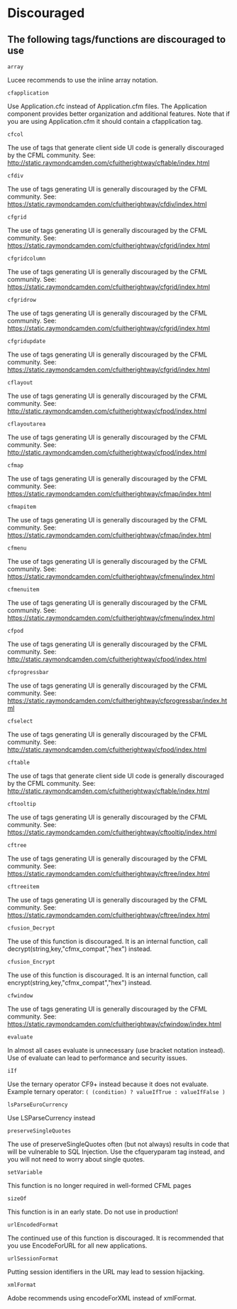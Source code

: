 # Discouraged

## The following tags/functions are discouraged to use

`array`

Lucee recommends to use the inline array notation.

`cfapplication`

Use Application.cfc instead of Application.cfm files. The Application component provides better organization and additional features. Note that if you are using Application.cfm it should contain a cfapplication tag.

`cfcol`

The use of tags that generate client side UI code is generally discouraged by the CFML community. See: http://static.raymondcamden.com/cfuitherightway/cftable/index.html

`cfdiv`

The use of tags generating UI is generally discouraged by the CFML community. See: https://static.raymondcamden.com/cfuitherightway/cfdiv/index.html

`cfgrid`

The use of tags generating UI is generally discouraged by the CFML community. See: https://static.raymondcamden.com/cfuitherightway/cfgrid/index.html

`cfgridcolumn`

The use of tags generating UI is generally discouraged by the CFML community. See: https://static.raymondcamden.com/cfuitherightway/cfgrid/index.html

`cfgridrow`

The use of tags generating UI is generally discouraged by the CFML community. See: https://static.raymondcamden.com/cfuitherightway/cfgrid/index.html

`cfgridupdate`

The use of tags generating UI is generally discouraged by the CFML community. See: https://static.raymondcamden.com/cfuitherightway/cfgrid/index.html

`cflayout`

The use of tags generating UI is generally discouraged by the CFML community. See: http://static.raymondcamden.com/cfuitherightway/cfpod/index.html

`cflayoutarea`

The use of tags generating UI is generally discouraged by the CFML community. See: http://static.raymondcamden.com/cfuitherightway/cfpod/index.html

`cfmap`

The use of tags generating UI is generally discouraged by the CFML community. See: https://static.raymondcamden.com/cfuitherightway/cfmap/index.html

`cfmapitem`

The use of tags generating UI is generally discouraged by the CFML community. See: https://static.raymondcamden.com/cfuitherightway/cfmap/index.html

`cfmenu`

The use of tags generating UI is generally discouraged by the CFML community. See: https://static.raymondcamden.com/cfuitherightway/cfmenu/index.html

`cfmenuitem`

The use of tags generating UI is generally discouraged by the CFML community. See: https://static.raymondcamden.com/cfuitherightway/cfmenu/index.html

`cfpod`

The use of tags generating UI is generally discouraged by the CFML community. See: http://static.raymondcamden.com/cfuitherightway/cfpod/index.html

`cfprogressbar`

The use of tags generating UI is generally discouraged by the CFML community. See: https://static.raymondcamden.com/cfuitherightway/cfprogressbar/index.html

`cfselect`

The use of tags generating UI is generally discouraged by the CFML community. See: http://static.raymondcamden.com/cfuitherightway/cfpod/index.html

`cftable`

The use of tags that generate client side UI code is generally discouraged by the CFML community. See: http://static.raymondcamden.com/cfuitherightway/cftable/index.html 

`cftooltip`

The use of tags generating UI is generally discouraged by the CFML community. See: https://static.raymondcamden.com/cfuitherightway/cftooltip/index.html

`cftree`

The use of tags generating UI is generally discouraged by the CFML community. See: https://static.raymondcamden.com/cfuitherightway/cftree/index.html

`cftreeitem`

The use of tags generating UI is generally discouraged by the CFML community. See: https://static.raymondcamden.com/cfuitherightway/cftree/index.html

`cfusion_Decrypt`

The use of this function is discouraged. It is an internal function, call decrypt(string,key,"cfmx_compat","hex") instead.

`cfusion_Encrypt`

The use of this function is discouraged. It is an internal function, call encrypt(string,key,"cfmx_compat","hex") instead.

`cfwindow`

The use of tags generating UI is generally discouraged by the CFML community. See: https://static.raymondcamden.com/cfuitherightway/cfwindow/index.html

`evaluate`

In almost all cases evaluate is unnecessary (use bracket notation instead). Use of evaluate can lead to performance and security issues.

`iIf`

Use the ternary operator CF9+ instead because it does not evaluate.
Example ternary operator: `( (condition) ? valueIfTrue : valueIfFalse )`

`lsParseEuroCurrency`

Use LSParseCurrency instead

`preserveSingleQuotes`

The use of preserveSingleQuotes often (but not always) results in code that will be vulnerable to SQL Injection. Use the cfqueryparam tag instead, and you will not need to worry about single quotes.

`setVariable`

This function is no longer required in well-formed CFML pages

`sizeOf`

This function is in an early state. Do not use in production!

`urlEncodedFormat`

The continued use of this function is discouraged. It is recommended that you use EncodeForURL for all new applications.

`urlSessionFormat`

Putting session identifiers in the URL may lead to session hijacking.

`xmlFormat`

Adobe recommends using encodeForXML instead of xmlFormat.